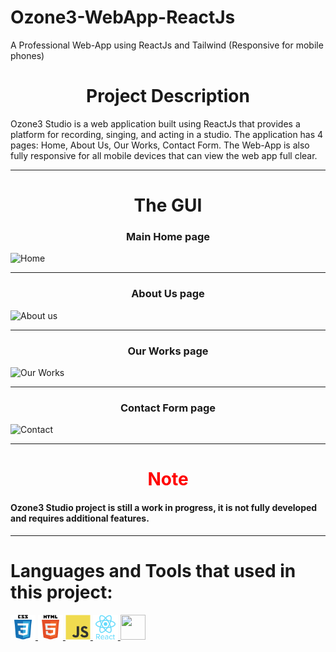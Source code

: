 # Ozone3-WebApp-ReactJs
A Professional Web-App using ReactJs and Tailwind (Responsive for mobile phones)

<h1 align="center">Project Description </h1>


Ozone3 Studio is a web application built using ReactJs that provides a platform for recording, singing, and acting in a studio. The application has 4 pages: Home, About Us, Our Works, Contact Form. The Web-App is also fully responsive for all mobile devices that can view the web app full clear.

<hr>

<h1 align="center">The GUI </h1>



<h3 align="center">Main Home page </h3>


![Home](https://github.com/TheMostafax/Ozone3-WebApp-ReactJs/assets/81190585/b9d87452-cc16-474a-9578-a0858de9c7f2)




<hr>

<h3 align="center">About Us page </h3>


![About us](https://github.com/TheMostafax/Ozone3-WebApp-ReactJs/assets/81190585/1b3462a8-6b51-42a9-b296-c6d20927a392)



<hr>

<h3 align="center">Our Works page</h3>


![Our Works](https://github.com/TheMostafax/Ozone3-WebApp-ReactJs/assets/81190585/e7ab1a80-b844-4da0-95a6-6fe08a196d02)


<hr>

<h3 align="center">Contact Form page</h3>


![Contact](https://github.com/TheMostafax/Ozone3-WebApp-ReactJs/assets/81190585/180c076b-dc26-4459-8a33-00afae4ffba4)


<hr>

<h1 align="center" style="color:red;">Note</h1>
<h4 align="left">Ozone3 Studio project is still a work in progress, it is not fully developed and requires additional features. </h4>


<hr>


<h1 align="left">Languages and Tools that used in this project: </h1>
<a href="https://www.w3schools.com/css/" target="_blank" rel="noreferrer"> <img src="https://raw.githubusercontent.com/devicons/devicon/master/icons/css3/css3-original-wordmark.svg" alt="css3" width="40" height="40"/> </a> 
<a href="https://www.w3.org/html/" target="_blank" rel="noreferrer"> <img src="https://raw.githubusercontent.com/devicons/devicon/master/icons/html5/html5-original-wordmark.svg" alt="html5" width="40" height="40"/> </a> 
<a href="https://developer.mozilla.org/en-US/docs/Web/JavaScript" target="_blank" rel="noreferrer"> <img src="https://raw.githubusercontent.com/devicons/devicon/master/icons/javascript/javascript-original.svg" alt="javascript" width="40" height="40"/>
 <a href="https://reactjs.org/" target="_blank" rel="noreferrer"> <img src="https://raw.githubusercontent.com/devicons/devicon/master/icons/react/react-original-wordmark.svg" alt="react" width="40" height="40"/> </a>
<a href="https://tailwindcss.com/" rel="nofollow"><img src="https://camo.githubusercontent.com/bdedcbc949feefecc3ff98f7e655ee8151b522e2f32196c648620f5366d909d5/68747470733a2f2f63646e2e6a7364656c6976722e6e65742f67682f64657669636f6e732f64657669636f6e2f69636f6e732f7461696c77696e646373732f7461696c77696e646373732d706c61696e2e737667" width="40" height="40" data-canonical-src="https://cdn.jsdelivr.net/gh/devicons/devicon/icons/tailwindcss/tailwindcss-plain.svg" style="max-width: 100%;">
</a>
